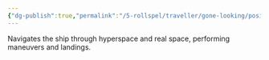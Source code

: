 ```yaml
---
{"dg-publish":true,"permalink":"/5-rollspel/traveller/gone-looking/positions/pilot/","dgPassFrontmatter":true}
---
```


Navigates the ship through hyperspace and real space, performing maneuvers and landings.